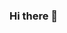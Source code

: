 ### Hi there 👋

<!--
**mtastell/mtastell** is a ✨ _special_ ✨ repository because its `README.md` (this file) appears on your GitHub profile.

Here are some ideas to get you started:

- 🔭 I’m currently working on my MS Biology degree at BSU
- 🌱 I’m currently learning coding in R, and how to speak japanese
- 👯 I’m looking to collaborate on ...
- 🤔 I’m looking for help with ...
- 💬 Ask me about: California condors!
- 📫 How to reach me: mollyastell@u.boisestate.edu
- ⚡ Fun fact: Ndithetha kancinci IsiXhosa
-->

